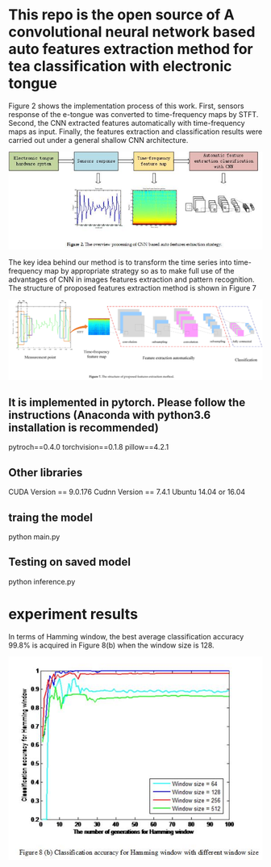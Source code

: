 # This repo is the open source of A convolutional neural network based auto features extraction method for tea classification with electronic tongue
Figure 2 shows the implementation process of this work. First, sensors response of the e-tongue was converted to time-frequency maps by STFT. Second, the CNN extracted features automatically with time-frequency maps as input. Finally, the features extraction and classification results were carried out under a general shallow CNN architecture.

![image](https://github.com/Shunzhange/auto-feature-extraction-method-for-e-tongue/blob/master/figure/overview%20structure.jpg)

The key idea behind our method is to transform the time series into time-frequency map by appropriate strategy so as to make full use of the advantages of CNN in images features extraction and pattern recognition. The structure of proposed features extraction method is shown in Figure 7

![image](https://github.com/Shunzhange/auto-feature-extraction-method-for-e-tongue/blob/master/figure/feature%20extraction.jpg)

## It is implemented in pytorch. Please follow the instructions (Anaconda with python3.6 installation is recommended)
pytroch==0.4.0
torchvision==0.1.8
pillow==4.2.1

## Other libraries
CUDA Version == 9.0.176
Cudnn Version == 7.4.1
Ubuntu 14.04 or 16.04

## traing the model
python main.py

## Testing on saved model
python inference.py 

# experiment results 

In terms of Hamming window, the best average classification accuracy 99.8% is acquired in Figure 8(b) when the window size is 128.

![image](https://github.com/Shunzhange/auto-feature-extraction-method-for-e-tongue/blob/master/figure/results.jpg)
